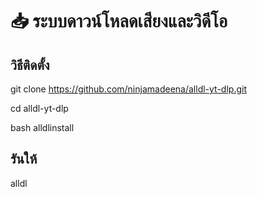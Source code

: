 # 📥 ระบบดาวน์โหลดเสียงและวิดีโอ

## วิธีติดตั้ง

git clone https://github.com/ninjamadeena/alldl-yt-dlp.git

cd alldl-yt-dlp

bash alldlinstall

## รันให้

alldl

